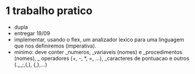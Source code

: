 # 1 trabalho pratico
- dupla 
- entregar 19/09
- implementar, usando o flex, um analizador lexico para uma linguagem que nos definiremos (imperativa).
- minimo: deve conter \_numeros, \_variaveis (nomes) e \_procedimentos (nomes), \_ operadores (+, -, *, =, ...), \_caracteres de pontuacao e outros (\.,\,,\;,\(,\), \{,\},...)

